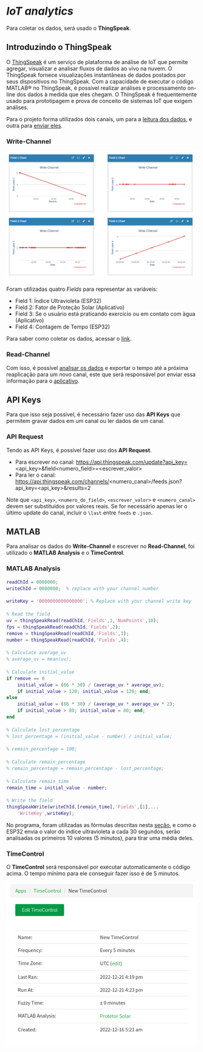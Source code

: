 # *IoT analytics*

Para coletar os dados, será usado o **ThingSpeak**.

## Introduzindo o ThingSpeak

O [ThingSpeak](https://thingspeak.com/) é um serviço de plataforma de análise de IoT que permite agregar, visualizar e analisar fluxos de dados ao vivo na nuvem. O ThingSpeak fornece visualizações instantâneas de dados postados por seus dispositivos no ThingSpeak. Com a capacidade de executar o código MATLAB® no ThingSpeak, é possível realizar análises e processamento on-line dos dados à medida que eles chegam. O ThingSpeak é frequentemente usado para prototipagem e prova de conceito de sistemas IoT que exigem análises.

Para o projeto forma utilizados dois canais, um para a [leitura dos dados](https://thingspeak.com/channels/1901003), e outra para [enviar eles](https://thingspeak.com/channels/1975950).

### Write-Channel

![iot1](../../../img/iot1.png)

Foram utilizadas quatro *Fields* para representar as variáveis:
- Field 1: Índice Ultravioleta (ESP32)
- Field 2: Fator de Proteção Solar (Aplicativo)
- Field 3: Se o usuário está praticando exercício ou em contato com àgua (Aplicativo)
- Field 4: Contagem de Tempo (ESP32)

Para saber como coletar os dados, acessar o [link](https://www.mathworks.com/help/thingspeak/collect-data-in-a-new-channel.html).

### Read-Channel

Com isso, é possível [analisar os dados](https://www.mathworks.com/help/thingspeak/analyze-your-data.html) e exportar o tempo até a próxima reaplicação para um novo canal, este que será responsável por enviar essa informação para o [aplicativo](https://t16k-ach2157.readthedocs.io/en/latest/software/aplicativo.html#aplicativo).

## API Keys

Para que isso seja possível, é necessário fazer uso das **API Keys** que permitem gravar dados em um canal ou ler dados de um canal.

### API Request

Tendo as API Keys, é possível fazer uso dos **API Request**.
- Para escrever no canal: https://api.thingspeak.com/update?api_key=<api_key>&field<numero_field>=<escrever_valor>
- Para ler o canal: https://api.thingspeak.com/channels/<numero_canal>/feeds.json?api_key=<api_key>&results=2

Note que `<api_key>`, `<numero_do_field>`, `<escrever_valor>` e `<numero_canal>` devem ser substituídos por valores reais. Se for necessário apenas ler o último update do canal, incluir o `\last` entre `feeds` e `.json`.

## MATLAB

Para analisar os dados do **Write-Channel** e escrever no **Read-Channel**, foi utilizado o **MATLAB Analysis** e o **TimeControl**.

### MATLAB Analysis

```m
readChId = 0000000;
writeChId = 0000000;  % replace with your channel number

writeKey = '0000000000000000'; % Replace with your channel write key

% Read the field
uv = thingSpeakRead(readChId,'Fields',1,'NumPoints',10);
fps = thingSpeakRead(readChId,'Fields',2);
remove = thingSpeakRead(readChId,'Fields',3);
number = thingSpeakRead(readChId,'Fields',4);

% Calculate average_uv
% average_uv = mean(uv);

% Calculate initial_value
if remove == 0
    initial_value = (66 * 30) / (average_uv * average_uv);
    if initial_value > 120; initial_value = 120; end;
else
    initial_value = (66 * 30) / (average_uv * average_uv * 2);
    if initial_value > 80; initial_value = 80; end;
end
    
% Calculate lost_percentage
% lost_percentage = (initial_value - number) / initial_value;

% remain_percentage = 100;

% Calculate remain_percentage
% remain_percentage = remain_percentage - lost_percentage;

% Calculate remain_time
remain_time = initial_value - number;
    
% Write the field
thingSpeakWrite(writeChId,[remain_time],'Fields',[1],...
    'WriteKey',writeKey);
```

No programa, foram utilizadas as fórmulas descritas nesta [seção](https://t16k-ach2157.readthedocs.io/en/latest/index.html#pesquisa), e como o ESP32 envia o valor do índice ultravioleta a cada 30 segundos, serão analisadas os primeiros 10 valores (5 minutos), para tirar uma média deles.

### TimeControl

O **TimeControl** será responsável por executar automaticamente o código acima. O tempo mínimo para ele conseguir fazer isso é de 5 minutos.

![iot2](../../../img/iot2.png)
